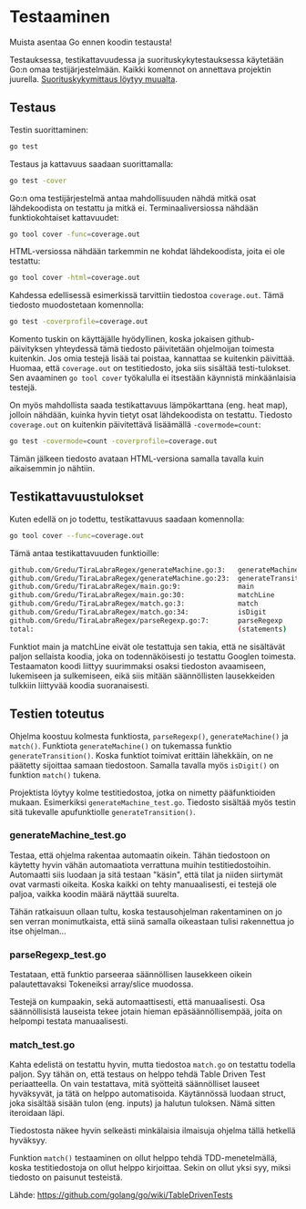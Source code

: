 # Testaaminen

Muista asentaa Go ennen koodin testausta!

Testauksessa, testikattavuudessa ja suorituskykytestauksessa käytetään Go:n omaa testijärjestelmään. Kaikki komennot on annettava projektin juurella. [Suorituskykymittaus löytyy muualta](docs/suorituskyky.md).


## Testaus

Testin suorittaminen:

```sh
go test
```

Testaus ja kattavuus saadaan suorittamalla:

```sh
go test -cover
```

Go:n oma testijärjestelmä antaa mahdollisuuden nähdä mitkä osat lähdekoodista on testattu ja mitkä ei. Terminaaliversiossa nähdään funktiokohtaiset kattavuudet:

```sh
go tool cover -func=coverage.out
```

HTML-versiossa nähdään tarkemmin ne kohdat lähdekoodista, joita ei ole testattu:

```sh
go tool cover -html=coverage.out
```

Kahdessa edellisessä esimerkissä tarvittiin tiedostoa `coverage.out`. Tämä tiedosto muodostetaan komennolla:

```sh
go test -coverprofile=coverage.out
```

Komento tuskin on käyttäjälle hyödyllinen, koska jokaisen github-päivityksen yhteydessä tämä tiedosto päivitetään ohjelmoijan toimesta kuitenkin. Jos omia testejä lisää tai poistaa, kannattaa se kuitenkin päivittää. Huomaa, että `coverage.out` on testitiedosto, joka siis sisältää testi-tulokset. Sen avaaminen `go tool cover` työkalulla ei itsestään käynnistä minkäänlaisia testejä.

On myös mahdollista saada testikattavuus lämpökarttana (eng. heat map), jolloin nähdään, kuinka hyvin tietyt osat lähdekoodista on testattu. Tiedosto `coverage.out` on kuitenkin päivitettävä lisäämällä `-covermode=count`:

```sh
go test -covermode=count -coverprofile=coverage.out
```

Tämän jälkeen tiedosto avataan HTML-versiona samalla tavalla kuin aikaisemmin jo nähtiin.


## Testikattavuustulokset

Kuten edellä on jo todettu, testikattavuus saadaan komennolla:

```sh
go tool cover --func=coverage.out
```

Tämä antaa testikattavuuden funktioille:

```sh
github.com/Gredu/TiraLabraRegex/generateMachine.go:3:   generateMachine         100.0%
github.com/Gredu/TiraLabraRegex/generateMachine.go:23:  generateTransition      100.0%
github.com/Gredu/TiraLabraRegex/main.go:9:              main                    0.0%
github.com/Gredu/TiraLabraRegex/main.go:30:             matchLine               0.0%
github.com/Gredu/TiraLabraRegex/match.go:3:             match                   100.0%
github.com/Gredu/TiraLabraRegex/match.go:34:            isDigit                 100.0%
github.com/Gredu/TiraLabraRegex/parseRegexp.go:7:       parseRegexp             100.0%
total:                                                  (statements)            79.3%
```

Funktiot main ja matchLine eivät ole testattuja sen takia, että ne sisältävät paljon sellaista koodia, joka on todennäköisesti jo testattu Googlen toimesta. Testaamaton koodi liittyy suurimmaksi osaksi tiedoston avaamiseen, lukemiseen ja sulkemiseen, eikä siis mitään säännöllisten lausekkeiden tulkkiin liittyvää koodia suoranaisesti.


## Testien toteutus

Ohjelma koostuu kolmesta funktiosta, `parseRegexp()`, `generateMachine()` ja `match()`. Funktiota `generateMachine()` on tukemassa funktio `generateTransition()`. Koska funktiot toimivat erittäin lähekkäin, on ne päätetty sijoittaa samaan tiedostoon. Samalla tavalla myös `isDigit()` on funktion `match()` tukena.

Projektista löytyy kolme testitiedostoa, jotka on nimetty pääfunktioiden mukaan. Esimerkiksi `generateMachine_test.go`. Tiedosto sisältää myös testin sitä tukevalle apufunktiolle `generateTransition()`.


### generateMachine_test.go

Testaa, että ohjelma rakentaa automaatin oikein. Tähän tiedostoon on käytetty hyvin vähän automaatiota verrattuna muihin testitiedostoihin. Automaatti siis luodaan ja sitä testaan "käsin", että tilat ja niiden siirtymät ovat varmasti oikeita. Koska kaikki on tehty manuaalisesti, ei testejä ole paljoa, vaikka koodin määrä näyttää suurelta.

Tähän ratkaisuun ollaan tultu, koska testausohjelman rakentaminen on jo sen verran monimutkaista, että siinä samalla oikeastaan tulisi rakennettua jo itse ohjelman...


### parseRegexp_test.go

Testataan, että funktio parseeraa säännöllisen lausekkeen oikein palautettavaksi Tokeneiksi array/slice muodossa.

Testejä on kumpaakin, sekä automaattisesti, että manuaalisesti. Osa säännöllisistä lauseista tekee jotain hieman epäsäännöllisempää, joita on helpompi testata manuaalisesti.


### match_test.go

Kahta edelistä on testattu hyvin, mutta tiedostoa `match.go` on testattu todella paljon. Syy tähän on, että testaus on helppo tehdä Table Driven Test periaatteella. On vain testattava, mitä syötteitä säännölliset lauseet hyväksyvät, ja tätä on helppo automatisoida. Käytännössä luodaan struct, joka sisältää sisään tulon (eng. inputs) ja halutun tuloksen. Nämä sitten iteroidaan läpi.

Tiedostosta näkee hyvin selkeästi minkälaisia ilmaisuja ohjelma tällä hetkellä hyväksyy.

Funktion `match()` testaaminen on ollut helppo tehdä TDD-menetelmällä, koska testitiedostoja on ollut helppo kirjoittaa. Sekin on ollut yksi syy, miksi tiedosto on paisunut testeistä.

Lähde: https://github.com/golang/go/wiki/TableDrivenTests
